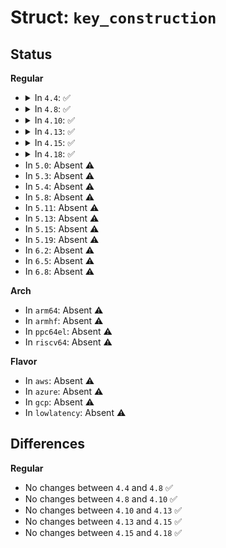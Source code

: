 # Struct: <code>key_construction</code>

## Status
<b>Regular</b>
<ul>
<li>
<details>
<summary>In <code>4.4</code>: ✅</summary>

```c
struct key_construction {
    struct key *key;
    struct key *authkey;
};
```
</details>
</li>
<li>
<details>
<summary>In <code>4.8</code>: ✅</summary>

```c
struct key_construction {
    struct key *key;
    struct key *authkey;
};
```
</details>
</li>
<li>
<details>
<summary>In <code>4.10</code>: ✅</summary>

```c
struct key_construction {
    struct key *key;
    struct key *authkey;
};
```
</details>
</li>
<li>
<details>
<summary>In <code>4.13</code>: ✅</summary>

```c
struct key_construction {
    struct key *key;
    struct key *authkey;
};
```
</details>
</li>
<li>
<details>
<summary>In <code>4.15</code>: ✅</summary>

```c
struct key_construction {
    struct key *key;
    struct key *authkey;
};
```
</details>
</li>
<li>
<details>
<summary>In <code>4.18</code>: ✅</summary>

```c
struct key_construction {
    struct key *key;
    struct key *authkey;
};
```
</details>
</li>
<li>
In <code>5.0</code>: Absent ⚠️
</li>
<li>
In <code>5.3</code>: Absent ⚠️
</li>
<li>
In <code>5.4</code>: Absent ⚠️
</li>
<li>
In <code>5.8</code>: Absent ⚠️
</li>
<li>
In <code>5.11</code>: Absent ⚠️
</li>
<li>
In <code>5.13</code>: Absent ⚠️
</li>
<li>
In <code>5.15</code>: Absent ⚠️
</li>
<li>
In <code>5.19</code>: Absent ⚠️
</li>
<li>
In <code>6.2</code>: Absent ⚠️
</li>
<li>
In <code>6.5</code>: Absent ⚠️
</li>
<li>
In <code>6.8</code>: Absent ⚠️
</li>
</ul>
<b>Arch</b>
<ul>
<li>
In <code>arm64</code>: Absent ⚠️
</li>
<li>
In <code>armhf</code>: Absent ⚠️
</li>
<li>
In <code>ppc64el</code>: Absent ⚠️
</li>
<li>
In <code>riscv64</code>: Absent ⚠️
</li>
</ul>
<b>Flavor</b>
<ul>
<li>
In <code>aws</code>: Absent ⚠️
</li>
<li>
In <code>azure</code>: Absent ⚠️
</li>
<li>
In <code>gcp</code>: Absent ⚠️
</li>
<li>
In <code>lowlatency</code>: Absent ⚠️
</li>
</ul>

## Differences
<b>Regular</b>
<ul>
<li>
No changes between <code>4.4</code> and <code>4.8</code> ✅
</li>
<li>
No changes between <code>4.8</code> and <code>4.10</code> ✅
</li>
<li>
No changes between <code>4.10</code> and <code>4.13</code> ✅
</li>
<li>
No changes between <code>4.13</code> and <code>4.15</code> ✅
</li>
<li>
No changes between <code>4.15</code> and <code>4.18</code> ✅
</li>
</ul>
